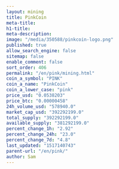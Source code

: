 ```yaml
---
layout: mining
title: PinkCoin
meta-title: 
h1-title: 
meta-description: 
image: "/media/350588/pinkcoin-logo.png"
published: true
allow_search_engine: false
sitemap: false
enable_comment: false
sort_order: 406
permalink: "/en/pink/mining.html"
coin_a_symbol: "PINK"
coin_a_name: "PinkCoin"
coin_a_lower_case: "pink"
price_usd: "0.0538203"
price_btc: "0.00000458"
24h_volume_usd: "578940.0"
market_cap_usd: "392292199.0"
total_supply: "392292199.0"
available_supply: "381292199.0"
percent_change_1h: "2.92"
percent_change_24h: "23.0"
percent_change_7d: "4.8"
last_updated: "1517140743"
parent-url: "/en/pink/"
author: Sam
---
```


